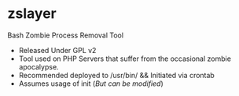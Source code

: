 # zslayer
Bash Zombie Process Removal Tool

- Released Under GPL v2
- Tool used on PHP Servers that suffer from the occasional zombie apocalypse.
- Recommended deployed to /usr/bin/ && Initiated via crontab
- Assumes usage of init (<i>But can be modified</i>)
